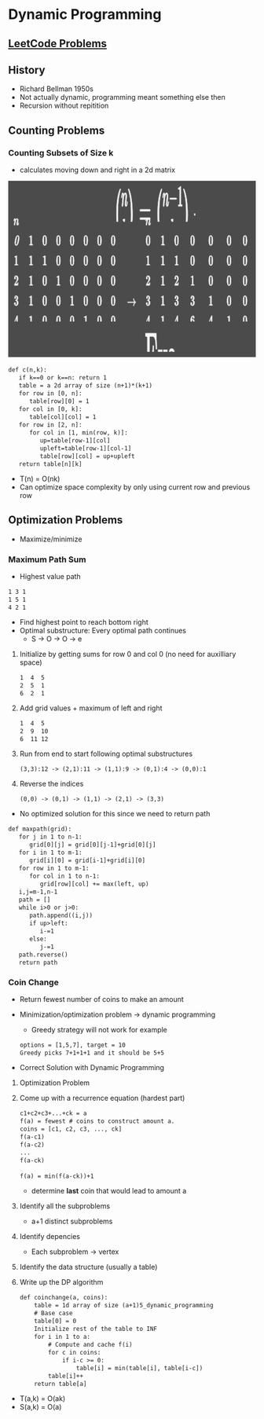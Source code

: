 # Dynamic Programming

## [LeetCode Problems](./leetcode/)

## History

- Richard Bellman 1950s
- Not actually dynamic, programming meant something else then
- Recursion without repitition

## Counting Problems

### Counting Subsets of Size k

- calculates moving down and right in a 2d matrix

![CountingSubsets](./CountingSubsets.svg)

```text
def c(n,k):
   if k==0 or k==n: return 1
   table = a 2d array of size (n+1)*(k+1)
   for row in [0, n]:
      table[row][0] = 1
   for col in [0, k]:
      table[col][col] = 1
   for row in [2, n]:
      for col in [1, min(row, k)]:
         up=table[row-1][col]
         upleft=table[row-1][col-1]
         table[row][col] = up+upleft
   return table[n][k]
```

- T(n) = O(nk)
- Can optimize space complexity by only using current row and previous row

## Optimization Problems

- Maximize/minimize

### Maximum Path Sum

- Highest value path

```text
1 3 1
1 5 1
4 2 1
```

- Find highest point to reach bottom right
- Optimal substructure: Every optimal path continues
  - S &rarr; O &rarr; O &rarr; e

1. Initialize by getting sums for row 0 and col 0 (no need for auxilliary space)

   ```text
   1  4  5
   2  5  1
   6  2  1
   ```

2. Add grid values + maximum of left and right

   ```text
   1  4  5
   2  9  10
   6  11 12
   ```

3. Run from end to start following optimal substructures

   ```text
   (3,3):12 -> (2,1):11 -> (1,1):9 -> (0,1):4 -> (0,0):1
   ```

4. Reverse the indices

   ```text
   (0,0) -> (0,1) -> (1,1) -> (2,1) -> (3,3)
   ```

- No optimized solution for this since we need to return path

```text
def maxpath(grid):
   for j in 1 to n-1:
      grid[0][j] = grid[0][j-1]+grid[0][j]
   for i in 1 to m-1:
      grid[i][0] = grid[i-1]+grid[i][0]
   for row in 1 to m-1:
      for col in 1 to n-1:
         grid[row][col] += max(left, up)
   i,j=m-1,n-1
   path = []
   while i>0 or j>0:
      path.append((i,j))
      if up>left:
         i-=1
      else:
         j-=1
   path.reverse()
   return path
```

### Coin Change

- Return fewest number of coins to make an amount
- Minimization/optimization problem &rarr; dynamic programming

  - Greedy strategy will not work for example

  ```text
  options = [1,5,7], target = 10
  Greedy picks 7+1+1+1 and it should be 5+5
  ```

- Correct Solution with Dynamic Programming

1. Optimization Problem

2. Come up with a recurrence equation (hardest part)

   ```text
   c1+c2+c3+...+ck = a
   f(a) = fewest # coins to construct amount a.
   coins = [c1, c2, c3, ..., ck]
   f(a-c1)
   f(a-c2)
   ...
   f(a-ck)

   f(a) = min(f(a-ck))+1
   ```

   - determine **last** coin that would lead to amount a

3. Identify all the subproblems

   - a+1 distinct subproblems

4. Identify depencies
   - Each subproblem &rarr; vertex

5. Identify the data structure (usually a table)

6. Write up the DP algorithm

    ```text
    def coinchange(a, coins):
        table = 1d array of size (a+1)5_dynamic_programming
        # Base case
        table[0] = 0
        Initialize rest of the table to INF
        for i in 1 to a:
            # Compute and cache f(i)
            for c in coins:
                if i-c >= 0:
                    table[i] = min(table[i], table[i-c])
            table[i]++
        return table[a]
    ```

- T(a,k) = O(ak)
- S(a,k) = O(a)
